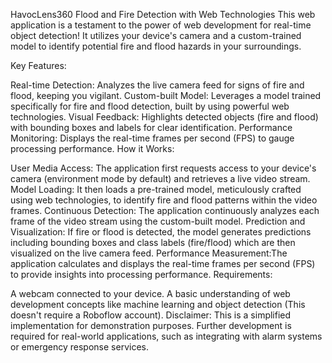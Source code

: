 HavocLens360
Flood and Fire Detection with Web Technologies
This web application is a testament to the power of web development for real-time object detection! It utilizes your device's camera and a custom-trained model to identify potential fire and flood hazards in your surroundings.

Key Features:

Real-time Detection: Analyzes the live camera feed for signs of fire and flood, keeping you vigilant.
Custom-built Model: Leverages a model trained specifically for fire and flood detection, built by using powerful web technologies.
Visual Feedback: Highlights detected objects (fire and flood) with bounding boxes and labels for clear identification.
Performance Monitoring: Displays the real-time frames per second (FPS) to gauge processing performance.
How it Works:

User Media Access: The application first requests access to your device's camera (environment mode by default) and retrieves a live video stream.
Model Loading: It then loads a pre-trained model, meticulously crafted using web technologies, to identify fire and flood patterns within the video frames.
Continuous Detection: The application continuously analyzes each frame of the video stream using the custom-built model.
Prediction and Visualization: If fire or flood is detected, the model generates predictions including bounding boxes and class labels (fire/flood) which are then visualized on the live camera feed.
Performance Measurement:The application calculates and displays the real-time frames per second (FPS) to provide insights into processing performance.
Requirements:

A webcam connected to your device.
A basic understanding of web development concepts like machine learning and object detection (This doesn't require a Roboflow account).
Disclaimer: This is a simplified implementation for demonstration purposes. Further development is required for real-world applications, such as integrating with alarm systems or emergency response services.
